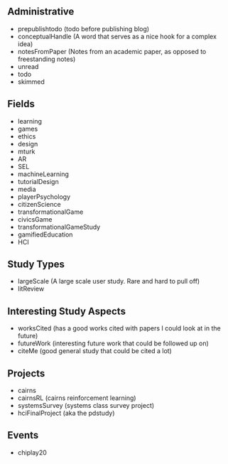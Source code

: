 Administrative
--------------

 - prepublishtodo (todo before publishing blog)
 - conceptualHandle (A word that serves as a nice hook for a complex idea)
 - notesFromPaper (Notes from an academic paper, as opposed to freestanding notes)
 - unread
 - todo
 - skimmed

Fields
------

 - learning
 - games
 - ethics
 - design
 - mturk
 - AR
 - SEL
 - machineLearning
 - tutorialDesign
 - media
 - playerPsychology
 - citizenScience
 - transformationalGame
 - civicsGame
 - transformationalGameStudy
 - gamifiedEducation
 - HCI

Study Types
-----------

 - largeScale (A large scale user study. Rare and hard to pull off)
 - litReview

Interesting Study Aspects
-------------------------

 - worksCited (has a good works cited with papers I could look at in the future)
 - futureWork (interesting future work that could be followed up on)
 - citeMe (good general study that could be cited a lot)

Projects
--------

 - cairns
 - cairnsRL (cairns reinforcement learning)
 - systemsSurvey (systems class survey project)
 - hciFinalProject (aka the pdstudy)

Events
------

 - chiplay20
